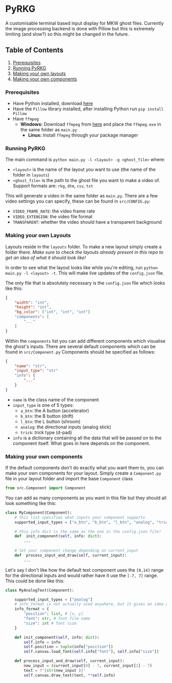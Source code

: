 
# PyRKG

A customisable terminal based input display for MKW ghost files.
Currently the image processing backend is done with Pillow but this is extremely limiting (and slow?) so this might be changed in the future.

## Table of Contents
1. [Prerequisites](#Prerequisites)
2. [Running PyRKG](#Running-PyRKG)
3. [Making your own layouts](#Making-your-own-layouts)
4. [Making your own components](#Making-your-own-components)

### Prerequisites
- Have Python installed, download [here](https://www.python.org/downloads/)
- Have the `Pillow` library installed, after installing Python run `pip install Pillow`
- Have `ffmpeg`
  - **Windows:** Download `ffmpeg` from [here](https://github.com/BtbN/FFmpeg-Builds/releases) and place the `ffmpeg.exe` in the same folder as `main.py`
	- **Linux:** Install `ffmpeg` through your package manager

### Running PyRKG
The main command is `python main.py -l <layout> -g <ghost_file>` where:
-  `<layout>` is the name of the layout you want to use (the name of the folder in `layouts`)
- `<ghost_file>` is the path to the ghost file you want to make a video of. Support formats are: `rkg`, `dtm`, `csv`, `txt`

This will generate a video in the same folder as `main.py`. There are a few video settings you can specify, these can be found in `src/CONFIG.py`:

- `VIDEO_FRAME_RATE`: the video frame rate
- `VIDEO_EXTENSION`: the video file format
- `TRANSPARENT`: whether the video should have a transparent background

### Making your own Layouts
Layouts reside in the `layouts` folder. To make a new layout simply create a folder there.
*Make sure to check the layouts already present in this repo to get an idea of what it should look like!*

In order to see what the layout looks like while you're editing, run `python main.py -l <layout> -t`.
This will make live updates of the `config.json` file.

The only file that is absolutely necessary is the `config.json` file which looks like this:
```json
{
	"width": "int",
	"height": "int",
	"bg_color": ["int", "int", "int"]
	"components": [
		"..."
	]
}
```
Within the `components` list you can add different components which visualise the ghost's inputs.
There are several default components which can be found in `src/Component.py`
Components should be specified as follows:
```json
{
	"name": "str",
	"input_type": "str"
	"info": {
		"..."
	}
}
```
- `name` is the class name of the component
- `input_type` is one of 5 types:
	- `a_btn`: the A button (accelerator)
	- `b_btn`: the B button (drift)
	- `l_btn`: the L button (shroom)
	- `analog`: the directional inputs (analog stick)
	- `trick`: trick type (d-pad)
- `info` is a dictionary containing all the data that will be passed on to the component itself. What goes in here depends on the component.

### Making your own components
If the default components don't do exactly what you want them to, you can make your own components for your layout. Simply create a `Component.py` file in your layout folder and import the base `Component` class
```py
from src.Component import Component
```
You can add as many components as you want in this file but they should all look something like this:
```py
class MyComponent(Component):
	# this list specifies what inputs your component supports
	supported_input_types = ["a_btn", "b_btn", "l_btn", "analog", "trick"]

	# this info dict is the same as the one in the config.json file!
	def  init_component(self, info: dict):
		...
		
	# let your component change depending on current_input
	def  process_input_and_draw(self, current_input):
		...
```
Let's say I don't like how the default text component uses the `[0,14]` range for the directional inputs and would rather have it use the `[-7, 7]` range. This could be done like this:
```py
class MyAnalogText(Component):

    supported_input_types = ["analog"]
    # info_format is not actually used anywhere, but it gives an idea of what the info dict should contain
    info_format = {
        "position": list, # [x, y]
        "font": str, # font file name
        "size": int # font size
    }

    def init_component(self, info: dict):
        self.info = info
        self.position = tuple(info["position"])
        self.canvas.load_font(self.info["font"], self.info["size"])

    def process_input_and_draw(self, current_input):
        new_input = (current_input[0] - 7, current_input[1] - 7)	
        text = f"{str(new_input )}"
        self.canvas.draw_text(text, **self.info)
```


